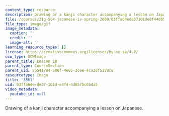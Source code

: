 ```yaml
---
content_type: resource
description: Drawing of a kanji character accompanying a lesson on Japanese.
file: /courses/21g-504-japanese-iv-spring-2009/03ffa64ede37101de8f44d057bc6bda5_3561.gif
file_type: image/gif
image_metadata:
  caption: ''
  credit: ''
  image-alt: ''
learning_resource_types: []
license: https://creativecommons.org/licenses/by-nc-sa/4.0/
ocw_type: OCWImage
parent_title: Lesson 18
parent_type: CourseSection
parent_uid: 8b541784-586f-4e65-3cee-4ca3df5330c8
resourcetype: Image
title: '3561'
uid: 03ffa64e-de37-101d-e8f4-4d057bc6bda5
video_metadata:
  youtube_id: null
---
```

Drawing of a kanji character accompanying a lesson on Japanese.